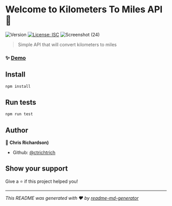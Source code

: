 # Welcome to Kilometers To Miles API 👋
![Version](https://img.shields.io/badge/version-1.0.0-blue.svg?cacheSeconds=2592000)
[![License: ISC](https://img.shields.io/badge/License-ISC-yellow.svg)](#)
![Screenshot (24)](https://user-images.githubusercontent.com/41929486/182965055-e2c2ae59-6785-4f55-9283-151e87f030d3.png)

> Simple API that will convert kilometers to miles

### ✨ [Demo](https://kilometers-to-miles-api.herokuapp.com/)

## Install

```sh
npm install
```

## Run tests

```sh
npm run test
```

## Author

👤 **Chris Richardson)**

* Github: [@ctrichtrich](https://github.com/ctrichtrich)

## Show your support

Give a ⭐️ if this project helped you!


***
_This README was generated with ❤️ by [readme-md-generator](https://github.com/kefranabg/readme-md-generator)_
